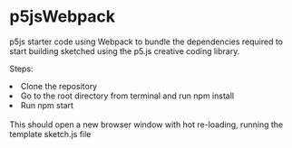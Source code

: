 # p5jsWebpack
p5js starter code using Webpack to bundle the dependencies required to start building sketched using the p5.js creative coding library.

Steps:
<li>Clone the repository</li>
<li>Go to the root directory from terminal and run npm install</li>
<li>Run npm start</li>
<br>
This should open a new browser window with hot re-loading, running the template sketch.js file
